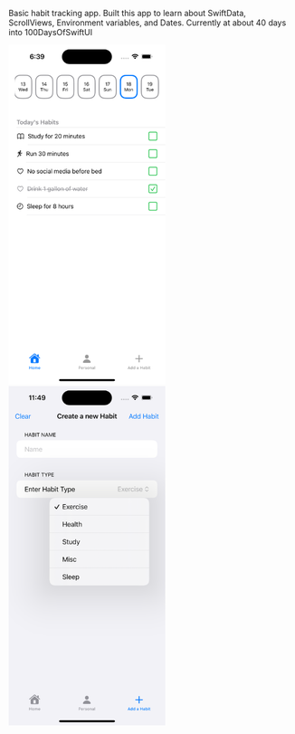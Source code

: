 Basic habit tracking app. Built this app to learn about SwiftData, ScrollViews, Environment variables, and Dates. Currently at about 40 days into 100DaysOfSwiftUI


<img src="SS1.png" alt="Sample Image" height="600"> <img src="SS2.png" alt="Sample Image" height="600">


